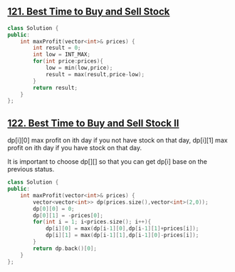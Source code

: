 ## [121. Best Time to Buy and Sell Stock](https://leetcode.cn/problems/best-time-to-buy-and-sell-stock/)
```CPP
class Solution {
public:
    int maxProfit(vector<int>& prices) {
        int result = 0;
        int low = INT_MAX;
        for(int price:prices){
            low = min(low,price);
            result = max(result,price-low);
        }
        return result;
    }
};
```

## [122. Best Time to Buy and Sell Stock II](https://leetcode.cn/problems/best-time-to-buy-and-sell-stock-ii/)
dp[i][0] max profit on ith day if you not have stock on that day, dp[i][1] max profit on ith day if you have stock on that day.

It is important to choose dp[][] so that you can get dp[i] base on the previous status.
```CPP
class Solution {
public:
    int maxProfit(vector<int>& prices) {
        vector<vector<int>> dp(prices.size(),vector<int>(2,0));
        dp[0][0] = 0;
        dp[0][1] = -prices[0];
        for(int i = 1; i<prices.size(); i++){
            dp[i][0] = max(dp[i-1][0],dp[i-1][1]+prices[i]);
            dp[i][1] = max(dp[i-1][1],dp[i-1][0]-prices[i]); 
        }
        return dp.back()[0];
    }
};
```
